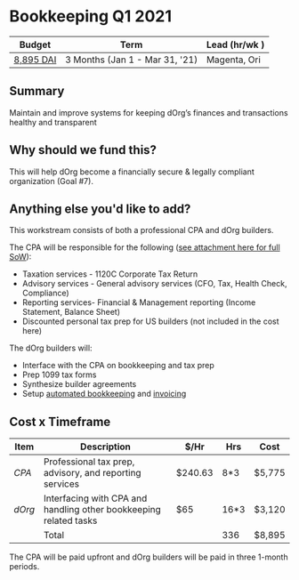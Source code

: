 # Bookkeeping Q1 2021

| Budget | Term | Lead (hr/wk ) |
|-|-|-|
| [8,895 DAI](https://docs.google.com/spreadsheets/d/1mwYhzTNXSytzVtACZLu1V_EVTfjPKhGfHu-KhnBFESk/edit#gid=414785260) | 3 Months (Jan 1 - Mar 31, '21) | Magenta, Ori |

## Summary

Maintain and improve systems for keeping dOrg’s finances and transactions healthy and transparent	

## Why should we fund this?

This will help dOrg become a financially secure & legally compliant organization (Goal #7).

## Anything else you'd like to add?

This workstream consists of both a professional CPA and dOrg builders.

The CPA will be responsible for the following ([see attachment here for full SoW](https://airtable.com/tblufTXr6zuUl1Aml/viwC2pIYVNGSJP54h/recEyDQBaufUFLMZH/flddH5SlUfoTGH9Nh/attr6h7Ljxd7uhXSX?blocks=hide)):
- Taxation services - 1120C Corporate Tax Return
- Advisory services - General advisory services (CFO, Tax, Health Check, Compliance)
- Reporting services- Financial & Management reporting (Income Statement, Balance Sheet)
- Discounted personal tax prep for US builders (not included in the cost here)

The dOrg builders will:
- Interface with the CPA on bookkeeping and tax prep
- Prep 1099 tax forms
- Synthesize builder agreements
- Setup [automated bookkeeping](https://cointracking.info) and [invoicing](https://request.network)

## Cost x Timeframe

| Item | Description | $/Hr | Hrs | Cost |
|-|-|-|-|-|
| *CPA* | Professional tax prep, advisory, and reporting services  | $240.63 | 8*3 | $5,775 |
| *dOrg* | Interfacing with CPA and handling other bookkeeping related tasks | $65 | 16*3 | $3,120 |
| | Total | | 336 | $8,895 |

The CPA will be paid upfront and dOrg builders will be paid in three 1-month periods.